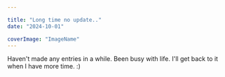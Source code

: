 ```yaml
---

title: "Long time no update.."
date: "2024-10-01"

coverImage: "ImageName"
---
```

<!--more-->
Haven't made any entries in a while. Been busy with life. I'll get back to it when I have more time. :)